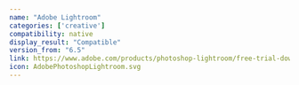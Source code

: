 ```yaml
---
name: "Adobe Lightroom"
categories: ['creative']
compatibility: native
display_result: "Compatible"
version_from: "6.5"
link: https://www.adobe.com/products/photoshop-lightroom/free-trial-download.html
icon: AdobePhotoshopLightroom.svg
---
```

